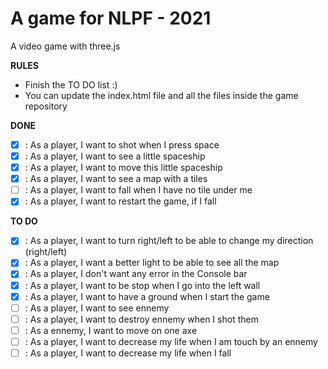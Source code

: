 A game for NLPF - 2021
===========================

A video game with three.js

**RULES**
- Finish the TO DO list :)
- You can update the index.html file and all the files inside the game repository

**DONE**

- [X] : As a player, I want to shot when I press space
- [X] : As a player, I want to see a little spaceship
- [X] : As a player, I want to move this little spaceship
- [X] : As a player, I want to see a map with a tiles
- [ ] : As a player, I want to fall when I have no tile under me
- [X] : As a player, I want to restart the game, if I fall

**TO DO**

- [x] : As a player, I want to turn right/left to be able to change my direction (right/left)
- [x] : As a player, I want a better light to be able to see all the map
- [x] : As a player, I don't want any error in the Console bar 
- [x] : As a player, I want to be stop when I go into the left wall
- [x] : As a player, I want to have a ground when I start the game
- [ ] : As a player, I want to see ennemy
- [ ] : As a player, I want to destroy ennemy when I shot them
- [ ] : As a ennemy, I want to move on one axe
- [ ] : As a player, I want to decrease my life when I am touch by an ennemy
- [ ] : As a player, I want to decrease my life when I fall 
